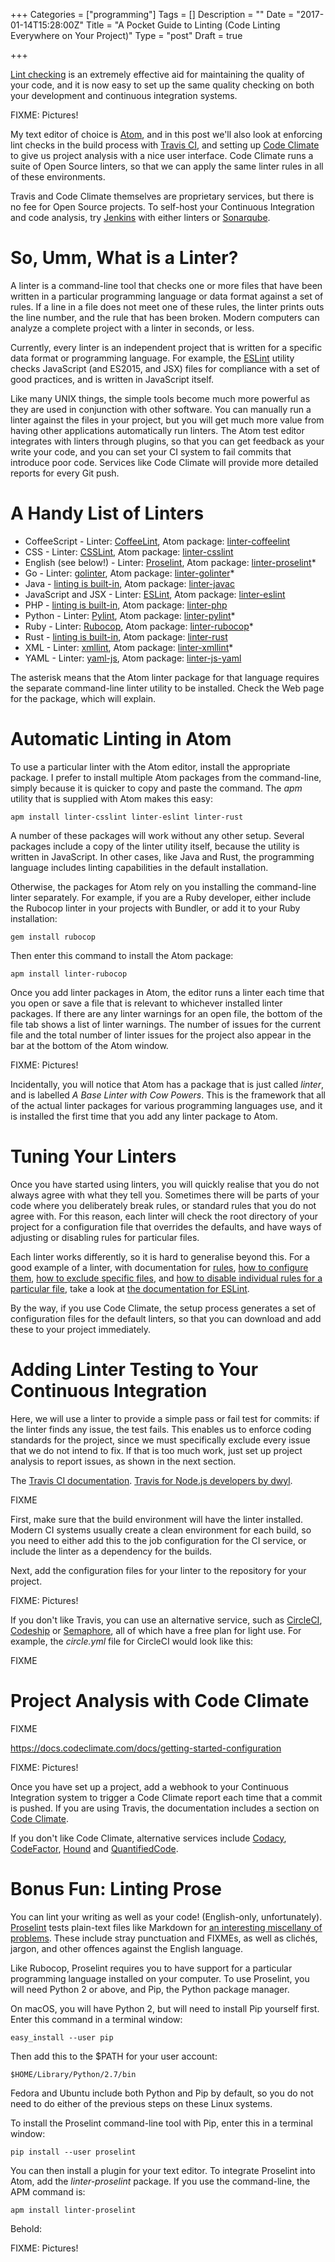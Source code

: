 +++
Categories = ["programming"]
Tags = []
Description = ""
Date = "2017-01-14T15:28:00Z"
Title = "A Pocket Guide to Linting (Code Linting Everywhere on Your Project)"
Type = "post"
Draft = true

+++

[Lint checking](https://en.wikipedia.org/wiki/Lint_(software)) is an extremely
effective aid for maintaining the quality of your code, and it is now easy to
set up the same quality checking on both your development and continuous
integration systems.

<!--more-->

FIXME: Pictures!

My text editor of choice is [Atom](http://www.atom.io), and in this post we'll
also look at enforcing lint checks in the build process with [Travis
CI](https://travis-ci.org/), and setting up [Code
Climate](https://codeclimate.com) to give us project analysis with a nice user
interface. Code Climate runs a suite of Open Source linters, so that we can
apply the same linter rules in all of these environments.

Travis and Code Climate themselves are proprietary services, but there is no fee
for Open Source projects. To self-host your Continuous Integration and code
analysis, try [Jenkins](https://jenkins.io) with either linters or [Sonarqube](https://www.sonarqube.org).

# So, Umm, What is a Linter? #

A linter is a command-line tool that checks one or more files that have been
written in a particular programming language or data format against a set of
rules. If a line in a file does not meet one of these rules, the linter prints
outs the line number, and the rule that has been broken. Modern computers can
analyze a complete project with a linter in seconds, or less.

Currently, every linter is an independent project that is written for a specific
data format or programming language. For example, the
[ESLint](http://eslint.org/) utility checks JavaScript (and ES2015, and JSX)
files for compliance with a set of good practices, and is written in JavaScript
itself.

Like many UNIX things, the simple tools become much more powerful as they are
used in conjunction with other software. You can manually run a linter against
the files in your project, but you will get much more value from having other
applications automatically run linters. The Atom test editor integrates with
linters through plugins, so that you can get feedback as your write your code,
and you can set your CI system to fail commits that introduce poor code.
Services like Code Climate will provide more detailed reports for every Git
push.

# A Handy List of Linters #

* CoffeeScript - Linter: [CoffeeLint](http://www.coffeelint.org/), Atom package: [linter-coffeelint](https://atom.io/packages/linter-coffeelint)
* CSS - Linter: [CSSLint](http://csslint.net/), Atom package: [linter-csslint](https://atom.io/packages/linter-csslint)
* English (see below!) - Linter: [Proselint](http://proselint.com/), Atom package: [linter-proselint](https://atom.io/packages/linter-proselint)*
* Go - Linter: [golinter](https://github.com/golang/lint), Atom package: [linter-golinter](https://atom.io/packages/linter-golinter)*
* Java - [linting is built-in](https://docs.oracle.com/javase/8/docs/technotes/tools/unix/javac.html), Atom package: [linter-javac](https://atom.io/packages/linter-javac)
* JavaScript and JSX - Linter: [ESLint](http://eslint.org/), Atom package: [linter-eslint](https://atom.io/packages/linter-eslint)
* PHP - [linting is built-in](http://www.php.net/manual/en/features.commandline.options.php), Atom package: [linter-php](https://atom.io/packages/linter-php)
* Python - Linter: [Pylint](https://www.pylint.org/), Atom package: [linter-pylint](https://atom.io/packages/linter-pylint)*
* Ruby - Linter: [Rubocop](http://batsov.com/rubocop/), Atom package: [linter-rubocop](https://atom.io/packages/linter-rubocop)*
* Rust - [linting is built-in](https://doc.rust-lang.org/reference.html#lint-check-attributes), Atom package: [linter-rust](https://atom.io/packages/linter-rust)
* XML - Linter: [xmllint](http://xmlsoft.org/xmllint.html), Atom package: [linter-xmllint](https://atom.io/packages/linter-xmllint)*
* YAML - Linter: [yaml-js](http://nodeca.github.com/js-yaml/), Atom package: [linter-js-yaml](https://atom.io/packages/linter-js-yaml)

The asterisk means that the Atom linter package for that language requires the
separate command-line linter utility to be installed. Check the Web page for the
package, which will explain.

# Automatic Linting in Atom #

To use a particular linter with the Atom editor, install the appropriate
package. I prefer to install multiple Atom packages from the command-line,
simply because it is quicker to copy and paste the command. The *apm* utility
that is supplied with Atom makes this easy:

    apm install linter-csslint linter-eslint linter-rust

A number of these packages will work without any other setup. Several packages
include a copy of the linter utility itself, because the utility is written in
JavaScript. In other cases, like Java and Rust, the programming language
includes linting capabilities in the default installation.

Otherwise, the packages for Atom rely on you installing the command-line linter
separately. For example, if you are a Ruby developer, either include the Rubocop
linter in your projects with Bundler, or add it to your Ruby installation:

    gem install rubocop

Then enter this command to install the Atom package:

    apm install linter-rubocop

Once you add linter packages in Atom, the editor runs a linter each time that
you open or save a file that is relevant to whichever installed linter packages.
If there are any linter warnings for an open file, the bottom of the file tab
shows a list of linter warnings. The number of issues for the current file and
the total number of linter issues for the project also appear in the bar at the
bottom of the Atom window.

FIXME: Pictures!

Incidentally, you will notice that Atom has a package that is just called
*linter*, and is labelled *A Base Linter with Cow Powers*. This is the framework
that all of the actual linter packages for various programming languages use,
and it is installed the first time that you add any linter package to Atom.

# Tuning Your Linters #

Once you have started using linters, you will quickly realise that you do not
always agree with what they tell you. Sometimes there will be parts of your code
where you deliberately break rules, or standard rules that you do not agree
with. For this reason, each linter will check the root directory of your project
for a configuration file that overrides the defaults, and have ways of adjusting
or disabling rules for particular files.

Each linter works differently, so it is hard to generalise beyond this. For a
good example of a linter, with documentation for
[rules](http://eslint.org/docs/rules/), [how to configure
them](http://eslint.org/docs/user-guide/configuring#configuring-rules), [how to
exclude specific
files](http://eslint.org/docs/user-guide/configuring#ignoring-files-and-directories),
and [how to disable individual rules for a particular
file](http://eslint.org/docs/user-guide/configuring#disabling-rules-with-inline-comments),
take a look at [the documentation for
ESLint](http://eslint.org/docs/user-guide/configuring).

By the way, if you use Code Climate, the setup process generates a set of
configuration files for the default linters, so that you can download and add
these to your project immediately.

# Adding Linter Testing to Your Continuous Integration #

Here, we will use a linter to provide a simple pass or fail test for commits:
if the linter finds any issue, the test fails. This enables us to enforce coding
standards for the project, since we must specifically exclude every issue that
we do not intend to fix. If that is too much work, just set up project analysis
to report issues, as shown in the next section.

The [Travis CI documentation](https://docs.travis-ci.com/). [Travis for Node.js developers by dwyl](https://github.com/dwyl/learn-travis).

FIXME

First, make sure that the build environment will have the linter installed. Modern CI systems usually create a clean environment for each build, so you need to either add this to the job configuration for the CI service, or include the linter as a dependency for  the builds.

Next, add the configuration files for your linter to the repository for your project.

FIXME: Pictures!

If you don't like Travis, you can use an alternative service, such as
[CircleCI](https://circleci.com/), [Codeship](https://codeship.com/) or
[Semaphore](https://semaphoreci.com/), all of which have a free plan for light
use. For example, the *circle.yml* file for CircleCI would look like this:

FIXME

# Project Analysis with Code Climate #

FIXME

https://docs.codeclimate.com/docs/getting-started-configuration

FIXME: Pictures!

Once you have set up a project, add a webhook to your Continuous Integration
system to trigger a Code Climate report each time that a commit is pushed. If
you are using Travis, the documentation includes a section on [Code
Climate](https://docs.travis-ci.com/user/code-climate/).

If you don't like Code Climate, alternative services include
[Codacy](https://www.codacy.com/), [CodeFactor](https://www.codefactor.io/),
[Hound](https://houndci.com/) and
[QuantifiedCode](https://www.quantifiedcode.com/).

# Bonus Fun: Linting Prose #

You can lint your writing as well as your code! (English-only, unfortunately).
[Proselint](http://proselint.com/) tests plain-text files like Markdown for [an
interesting miscellany of problems](http://proselint.com/checks/). These include
stray punctuation and FIXMEs, as well as clichés, jargon, and other offences
against the English language.

Like Rubocop, Proselint requires you to have support for a particular
programming language installed on your computer. To use Proselint, you will need
Python 2 or above, and Pip, the Python package manager.

On macOS, you will have Python 2, but will need to install Pip yourself first.
Enter this command in a terminal window:

    easy_install --user pip

Then add this to the $PATH for your user account:

    $HOME/Library/Python/2.7/bin

Fedora and Ubuntu include both Python and Pip by default, so you do not need
to do either of the previous steps on these Linux systems.

To install the Proselint command-line tool with Pip, enter this in a terminal
window:

    pip install --user proselint

You can then install a plugin for your text editor. To integrate Proselint into
Atom, add the *linter-proselint* package. If you use the command-line, the APM
command is:

    apm install linter-proselint

Behold:

FIXME: Pictures!
